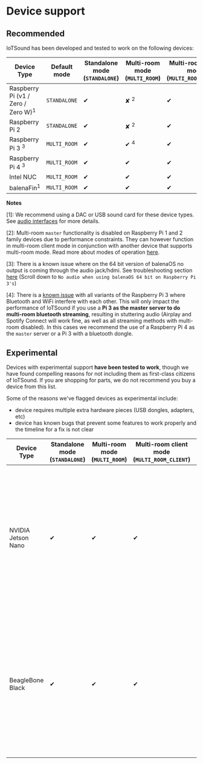 # Device support

## Recommended

IoTSound has been developed and tested to work on the following devices:

| Device Type                                   | Default mode | Standalone mode (`STANDALONE`) | Multi-room mode (`MULTI_ROOM`) | Multi-room client mode (`MULTI_ROOM_CLIENT`) |
| --------------------------------------------- | ------------ | ------------------------------ | ------------------------------ | -------------------------------------------- |
| Raspberry Pi (v1 / Zero / Zero W)<sup>1</sup> | `STANDALONE` | ✔                              | ✘ <sup>2</sup>                 | ✔                                            |
| Raspberry Pi 2                                | `STANDALONE` | ✔                              | ✘ <sup>2</sup>                 | ✔                                            |
| Raspberry Pi 3 <sup>3</sup>                   | `MULTI_ROOM` | ✔                              | ✔ <sup>4</sup>                 | ✔                                            |
| Raspberry Pi 4 <sup>3</sup>                   | `MULTI_ROOM` | ✔                              | ✔                              | ✔                                            |
| Intel NUC                                     | `MULTI_ROOM` | ✔                              | ✔                              | ✔                                            |
| balenaFin<sup>1</sup>                         | `MULTI_ROOM` | ✔                              | ✔                              | ✔                                            |

**Notes**

[1]: We recommend using a DAC or USB sound card for these device types. See [audio interfaces](audio-interfaces) for more details.

[2]: Multi-room `master` functionality is disabled on Raspberry Pi 1 and 2 family devices due to performance constraints. They can however function in multi-room client mode in conjunction with another device that supports multi-room mode. Read more about modes of operation [here](https://iotsound.github.io//usage#modes-of-operation).

[3]: There is a known issue where on the 64 bit version of balenaOS no output is coming through the audio jack/hdmi. See troubleshooting section [here](https://iotsound.github.io//support#troubleshooting) (Scroll down to `No audio when using balenaOS 64 bit on Raspberry Pi 3's`)

[4]: There is a [known issue](https://github.com/raspberrypi/linux/issues/1444) with all variants of the Raspberry Pi 3 where Bluetooth and WiFi interfere with each other. This will only impact the performance of IoTSound if you use a **Pi 3 as the master server to do multi-room bluetooth streaming**, resulting in stuttering audio (Airplay and Spotify Connect will work fine, as well as all streaming methods with multi-room disabled). In this cases we recommend the use of a Raspberry Pi 4 as the `master` server or a Pi 3 with a bluetooth dongle.

## Experimental

Devices with experimental support **have been tested to work**, though we have found compelling reasons for not including them as first-class citizens of IoTSound. If you are shopping for parts, we do not recommend you buy a device from this list.

Some of the reasons we've flagged devices as experimental include:

- device requires multiple extra hardware pieces (USB dongles, adapters, etc)
- device has known bugs that prevent some features to work properly and the timeline for a fix is not clear

| Device Type        | Standalone mode (`STANDALONE`) | Multi-room mode (`MULTI_ROOM`) | Multi-room client mode (`MULTI_ROOM_CLIENT`) | Comments                                                                                                                                                                                                                                       |
| ------------------ | ------------------------------ | ------------------------------ | -------------------------------------------- | ---------------------------------------------------------------------------------------------------------------------------------------------------------------------------------------------------------------------------------------------- |
| NVIDIA Jetson Nano | ✔                              | ✔                              | ✔                                            | - Requires WiFi USB dongle (or ethernet cable)<br></br>- Requires Bluetooth USB dongle.<br></br>- No built-in audio support (see [this](https://github.com/balenablocks/audio/issues/35) bug). As a workaround, requires USB or DAC soundcard. |
| BeagleBone Black   | ✔                              | ✔                              | ✔                                            | - Requires WiFi USB dongle (or ethernet cable)<br></br>- Requires Bluetooth USB dongle.<br></br>- Requires USB sound card<br></br>- Requires USB hub as it has a single USB port                                                               |

